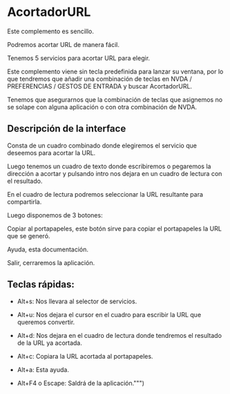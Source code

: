 # AcortadorURL
Este complemento es sencillo.

Podremos acortar URL de manera fácil.

Tenemos 5 servicios para acortar URL para elegir.

Este complemento viene sin tecla predefinida para lanzar su ventana, por lo que tendremos que añadir una combinación de teclas en NVDA / PREFERENCIAS / GESTOS DE ENTRADA y buscar AcortadorURL.

Tenemos que asegurarnos que la combinación de teclas que asignemos no se solape con alguna aplicación o con otra combinación de NVDA.

## Descripción de la interface
Consta de un cuadro combinado donde elegiremos el servicio que deseemos para acortar la URL.

Luego tenemos un cuadro de texto donde escribiremos o pegaremos la dirección a acortar y pulsando intro nos dejara en un cuadro de lectura con el resultado.

En el cuadro de lectura podremos seleccionar la URL resultante para compartirla.

Luego disponemos de 3 botones:

Copiar al portapapeles, este botón sirve para copiar el portapapeles la URL que se generó.

Ayuda, esta documentación.

Salir, cerraremos la aplicación.

## Teclas rápidas:

* Alt+s: Nos llevara al selector de servicios.

* Alt+u: Nos dejara el cursor en el cuadro para escribir la URL que queremos convertir.

* Alt+d: Nos dejara en el cuadro de lectura donde tendremos el resultado de la URL ya acortada.

* Alt+c: Copiara la URL acortada al portapapeles.

* Alt+a: Esta ayuda.

* Alt+F4 o Escape: Saldrá de la aplicación.""")
